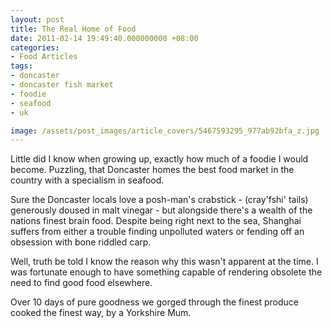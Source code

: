 ```yaml
---
layout: post
title: The Real Home of Food
date: 2011-02-14 19:49:40.000000000 +08:00
categories:
- Food Articles
tags:
- doncaster
- doncaster fish market
- foodie
- seafood
- uk

image: /assets/post_images/article_covers/5467593295_977ab92bfa_z.jpg
---
```

Little did I know when growing up, exactly how much of a foodie I would become. Puzzling, that Doncaster homes the best food market in the country with a specialism in seafood.

Sure the Doncaster locals love a posh-man's crabstick - (cray'fshi' tails) generously doused in malt vinegar - but alongside there's a wealth of the nations finest brain food. Despite being right next to the sea, Shanghai suffers from either a trouble finding unpolluted waters or fending off an obsession with bone riddled carp.

Well, truth be told I know the reason why this wasn't apparent at the time. I was fortunate enough to have something capable of rendering obsolete the need to find good food elsewhere.

Over 10 days of pure goodness we gorged through the finest produce cooked the finest way, by a Yorkshire Mum.

